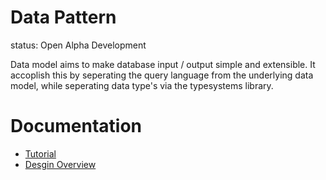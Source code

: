 Data Pattern
==========================================================================
status: Open Alpha Development

Data model aims to make database input / output simple and extensible. It
accoplish this by seperating the query language from the underlying data
model, while seperating data type's via the typesystems library.

Documentation
==========================================================================
+ [Tutorial](doc/tutorial.md)
+ [Desgin Overview](doc/proposal.md)
